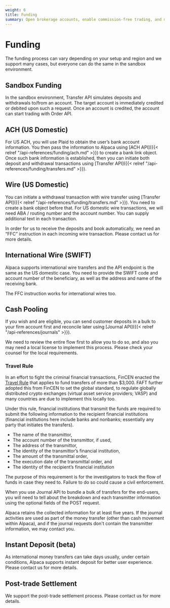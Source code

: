 ```yaml
---
weight: 6
title: Funding
summary: Open brokerage accounts, enable commission-free trading, and manage the ongoing user experience with Alpaca Broker API
---
```


# Funding

The funding process can vary depending on your setup and region and we support
many cases, but everyone can do the same in the sandbox environment.

## Sandbox Funding

In the sandbox environment, Transfer API simulates deposits and withdrawals
to/from an account. The target account is immediately credited or debited upon
such a request. Once an account is credited, the account can start trading with
Order API.

## ACH (US Domestic)

For US ACH, you will use Plaid to obtain the user’s bank account information.
You then pass the information to Alpaca using [ACH API]({{< relref
"/api-references/funding/ach.md" >}}) to create a bank link object. Once
such bank information is established, then you can initiate both deposit and
withdrawal transactions using [Transfer API]({{< relref
"/api-references/funding/transfers.md" >}}).

## Wire (US Domestic)

You can initiate a withdrawal transaction with wire transfer using [Transfer
API]({{< relref "/api-references/funding/transfers.md" >}}). You need to
create a bank object before that. For US domestic wire transactions, we will
need ABA / routing number and the account number. You can supply additional text
in each transaction.

In order for us to receive the deposits and book automatically, we need an “FFC”
instruction in each incoming wire transaction. Please contact us for more
details.

## International Wire (SWIFT)

Alpaca supports international wire transfers and the API endpoint is the same as
the US domestic case. You need to provide the SWIFT code and account number of
the beneficiary, as well as the address and name of the receiving bank.

The FFC instruction works for international wires too.

## Cash Pooling

If you wish and are eligible, you can send customer deposits in a bulk to your
firm account first and reconcile later using [Journal API]({{< relref
"/api-references/journals" >}}).

We need to review the entire flow first to allow you to do so, and also you may
need a local license to implement this process. Please check your counsel for
the local requirements.

### Travel Rule

In an effort to fight the criminal financial transactions, FinCEN enacted the
[Travel Rule](https://www.fincen.gov/sites/default/files/advisory/advissu7.pdf)
that applies to fund transfers of more than $3,000. FAFT further adopted this
from FinCEN to set the global standard, to regulate globally distributed crypto
exchanges (virtual asset service providers; VASP) and many countries are due to
implement this locally too.

Under this rule, financial institutions that transmit the funds are required to
submit the following information to the recipient financial institutions
(financial institutions here include banks and nonbanks; essentially any party
that initiates the transfers).

- The name of the transmittor,
- The account number of the transmittor, if used,
- The address of the transmittor,
- The identity of the transmittor’s financial institution,
- The amount of the transmittal order,
- The execution date of the transmittal order, and
- The identity of the recipient’s financial institution

The purpose of this requirement is for the investigators to track the flow of
funds in case they need to. Failure to do so could cause a civil enforcement.

When you use Journal API to bundle a bulk of transfers for the end-users, you
will need to tell about the breakdown and each transmitter information using the
optional fields of the POST request.

Alpaca retains the collected information for at least five years. If the journal
activities are used as part of the money transfer (other than cash movement
within Alpaca), and if the journal requests don't contain the transmitter
information, we may contact you.

## Instant Deposit (beta)

As international money transfers can take days usually, under certain
conditions, Alpaca supports instant deposit for better user experience. Please
contact us for more details. 

## Post-trade Settlement 

We support the post-trade settlement process. Please contact us for more details.

&nbsp;
